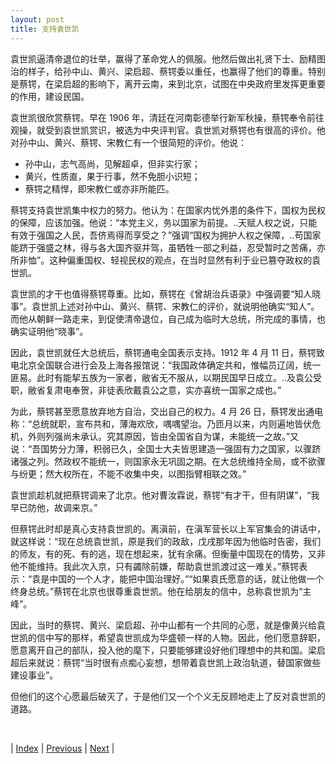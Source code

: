 ```yaml
---
layout: post
title: 支持袁世凯
---
```


袁世凯逼清帝退位的壮举，赢得了革命党人的佩服。他然后做出礼贤下士、励精图治的样子，给孙中山、黄兴、梁启超、蔡锷委以重任，也赢得了他们的尊重。特别是蔡锷，在梁启超的影响下，离开云南，来到北京，试图在中央政府里发挥更重要的作用，建设民国。

袁世凯很欣赏蔡锷。早在 1906 年，清廷在河南彰德举行新军秋操，蔡锷奉令前往观操，就受到袁世凯赏识，被选为中央评判官。袁世凯对蔡锷也有很高的评价。他对孙中山、黄兴、蔡锷、宋教仁有一个很简短的评价。他说：
- 孙中山，志气高尚，见解超卓，但非实行家；
- 黄兴，性质直，果于行事，然不免胆小识短；
- 蔡锷之精悍，即宋教仁或亦非所能匹。

蔡锷支持袁世凯集中权力的努力。他认为：在国家内忧外患的条件下，国权为民权的保障，应该加强。他说：“本党主义，务以国家为前提。..天赋人权之说，只能有效于强国之人民，吾侪焉得而享受之？”强调“国权为拥护人权之保障，..苟国家能跻于强盛之林，得与各大国齐驱并驾，虽牺牲一部之利益，忍受暂时之苦痛，亦所非恤”。这种偏重国权、轻视民权的观点，在当时显然有利于业已篡夺政权的袁世凯。

袁世凯的才干也值得蔡锷尊重。比如，蔡锷在《曾胡治兵语录》中强调要“知人晓事”。袁世凯上述对孙中山、黄兴、蔡锷、宋教仁的评价，就说明他确实“知人”。而他从朝鲜一路走来，到促使清帝退位，自己成为临时大总统，所完成的事情，也确实证明他“晓事”。

因此，袁世凯就任大总统后，蔡锷通电全国表示支持。1912 年 4 月 11 日，蔡锷致电北京全国联合进行会及上海各报馆说：“我国政体确定共和，惟幅员辽阔，统一匪易。此时有能挈五族为一家者，敝省无不服从，以期民国早日成立。..及袁公受职，敝省复肃电奉贺，非徒表欣戴袁公之意，实亦喜统一国家之成也。”

为此，蔡锷甚至愿意放弃地方自治，交出自己的权力。4 月 26 日，蔡锷发出通电称：“总统就职，宣布共和，薄海欢欣，喁喁望治。乃匝月以来，内则遍地皆伏危机，外则列强尚未承认。究其原因，皆由全国省自为谋，未能统一之故。”又说：“吾国势分力薄，积弱已久，全国士大夫皆思建造一强固有力之国家，以骤跻诸强之列。然政权不能统一，则国家永无巩固之期。在大总统维持全局，或不欲骤与纷更；然大权所在，不能不收集中央，以图指臂相联之效。”

袁世凯趁机就把蔡锷调来了北京。他对曹汝霖说，蔡锷“有才干，但有阴谋”，“我早已防他，故调来京。”

但蔡锷此时却是真心支持袁世凯的。离滇前，在滇军营长以上军官集会的讲话中，就这样说：“现在总统袁世凯，原是我们的政敌，戊戌那年因为他临时告密，我们的师友，有的死、有的逃，现在想起来，犹有余痛。但衡量中国现在的情势，又非他不能维持。我此次入京，只有蠲除前嫌，帮助袁世凯渡过这一难关。”蔡锷表示：“袁是中国的一个人才，能把中国治理好。”“如果袁氏愿意的话，就让他做一个终身总统。”蔡锷在北京也很尊重袁世凯。他在给朋友的信中，总称袁世凯为“主峰”。

因此，当时的蔡锷、黄兴、梁启超、孙中山都有一个共同的心愿，就是像黄兴给袁世凯的信中写的那样，希望袁世凯成为华盛顿一样的人物。因此，他们愿意辞职，愿意离开自己的部队，投入他的麾下，只要能够建设好他们理想中的共和国。梁启超后来就说：蔡锷“当时很有点痴心妄想，想带着袁世凯上政治轨道，替国家做些建设事业”。

但他们的这个心愿最后破灭了，于是他们又一个个义无反顾地走上了反对袁世凯的道路。

<br/>

| [Index](./) | [Previous](8-1-jianguo) | [Next](8-3-noparty) |
